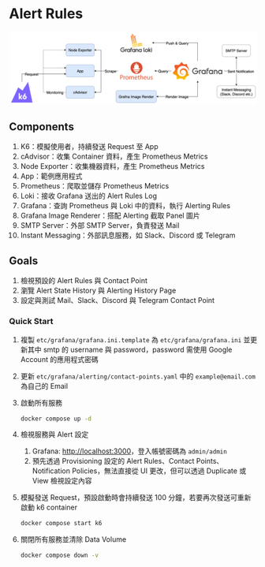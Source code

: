 # Alert Rules

![Lab Architecture](lab-arch.png)

## Components

1. K6：模擬使用者，持續發送 Request 至 App 
2. cAdvisor：收集 Container 資料，產生 Prometheus Metrics
3. Node Exporter：收集機器資料，產生 Prometheus Metrics
4. App：範例應用程式
5. Prometheus：爬取並儲存 Prometheus Metrics
6. Loki：接收 Grafana 送出的 Alert Rules Log
7. Grafana：查詢 Prometheus 與 Loki 中的資料，執行 Alerting Rules
8. Grafana Image Renderer：搭配 Alerting 截取 Panel 圖片
9. SMTP Server：外部 SMTP Server，負責發送 Mail
10. Instant Messaging：外部訊息服務，如 Slack、Discord 或 Telegram

## Goals

1. 檢視預設的 Alert Rules 與 Contact Point
2. 瀏覽 Alert State History 與 Alerting History Page
3. 設定與測試 Mail、Slack、Discord 與 Telegram Contact Point

### Quick Start

1. 複製 `etc/grafana/grafana.ini.template` 為 `etc/grafana/grafana.ini` 並更新其中 smtp 的 username 與 password，password 需使用 Google Account 的應用程式密碼
2. 更新 `etc/grafana/alerting/contact-points.yaml` 中的 `example@email.com` 為自己的 Email
3. 啟動所有服務

   ```bash
   docker compose up -d
   ```

4. 檢視服務與 Alert 設定
   1. Grafana: <http://localhost:3000>，登入帳號密碼為 `admin/admin`
   2. 預先透過 Provisioning 設定的 Alert Rules、Contact Points、Notification Policies，無法直接從 UI 更改，但可以透過 Duplicate 或 View 檢視設定內容

5. 模擬發送 Request，預設啟動時會持續發送 100 分鐘，若要再次發送可重新啟動 k6 container

   ```bash
   docker compose start k6
   ```

6. 關閉所有服務並清除 Data Volume

   ```bash
   docker compose down -v
   ```
